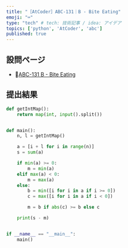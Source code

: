 ```yaml
---
title: "［AtCoder］ABC-131｜B - Bite Eating"
emoji: "⌨️"
type: "tech" # tech: 技術記事 / idea: アイデア
topics: ['python', 'AtCoder', 'abc']
published: true
---
```


## 設問ページ

- 🔗[ABC-131 B - Bite Eating](https://atcoder.jp/contests/abc131/tasks/abc131_b)

## 提出結果

```python
def getIntMap():
    return map(int, input().split())


def main():
    n, l = getIntMap()

    a = [i + l for i in range(n)]
    s = sum(a)

    if min(a) >= 0:
        m = min(a)
    elif max(a) < 0:
        m = max(a)
    else:
        b = min([i for i in a if i >= 0])
        c = max([i for i in a if i < 0])

        m = b if abs(c) >= b else c

    print(s - m)


if __name__ == "__main__":
    main()
```
